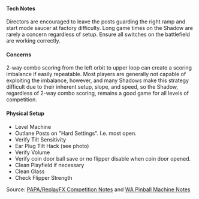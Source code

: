 #### Tech Notes
            
Directors are encouraged to leave the posts guarding the right ramp and start mode saucer at factory difficulty. Long game times on the Shadow are rarely a concern regardless of setup. Ensure all switches on the battlefield are working correctly.

#### Concerns
2-way combo scoring from the left orbit to upper loop can create a scoring imbalance if easily repeatable. Most players are generally not capable of exploiting the imbalance, however, and many Shadows make this strategy difficult due to their inherent setup, slope, and speed, so the Shadow, regardless of 2-way combo scoring, remains a good game for all levels of competition.

#### Physical Setup
-   Level Machine
-   Outlane Posts on "Hard Settings". I.e. most open.
-   Verify Tilt Sensitivity
-   Ear Plug Tilt Hack (see photo)
-   Verify Volume
-   Verify coin door ball save or no flipper disable when coin door opened.
-   Clean Playfield if necessary
-   Clean Glass
-   Check Flipper Strength

Source: [PAPA/ReplayFX Competition Notes](https://replayfoundation.org/papa/learning-center/director-guide/game-notes/#GameNotes) and [WA Pinball Machine Notes](http://wapinball.net/setups/)
